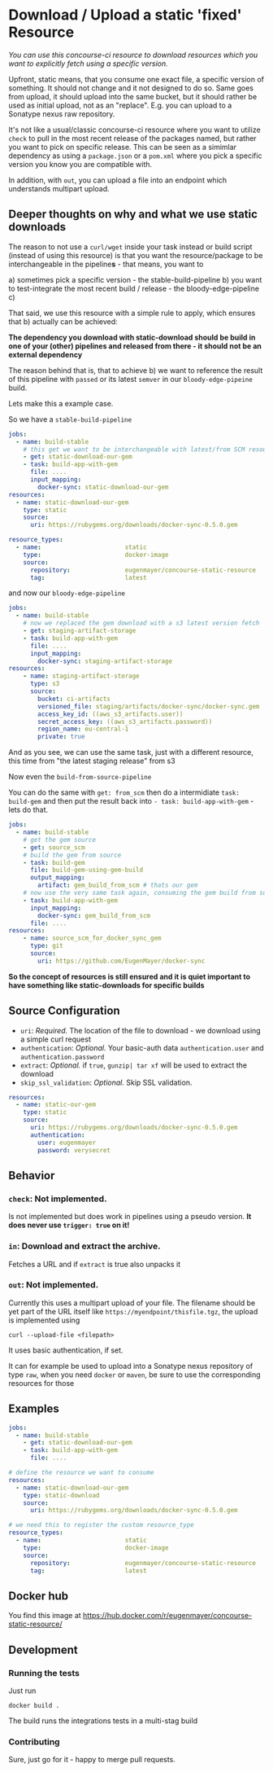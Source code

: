 # Download / Upload a static 'fixed' Resource

_You can use this concourse-ci resource to download resources which you want to explicitly fetch using a specific version._

Upfront, static means, that you consume one exact file, a specific version of something. It should not change and it not designed to do so.
Same goes from upload, it should upload into the same bucket, but it should rather be used as initial upload, not as an "replace".
E.g. you can upload to a Sonatype nexus raw repository.

It's not like a usual/classic concourse-ci resource where you want to utilize `check` to pull in the most recent release of the packages
named, but rather you want to pick on specific release.
This can be seen as a simimlar dependency as using a `package.json` or a `pom.xml` where you pick a specific version you know you are compatible with.

In addition, with `out`, you can upload a file into an endpoint which understands multipart upload.
## Deeper thoughts on why and what we use static downloads

The reason to not use a `curl/wget` inside your task instead or build script  (instead of using this resource) is that you want the resource/package to be interchangeable in the pipeline**s** - that means, you want to

 a) sometimes pick a specific version - the stable-build-pipeline
 b) you want to test-integrate the most recent build / release - the bloody-edge-pipeline
 c) <your special case here>

That said, we use this resource with a simple rule to apply, which ensures that b) actually can be achieved:

**The dependency you download with static-download should be build in one of your (other) pipelines and released from there - it should not be an external dependency**

The reason behind that is, that to achieve b) we want to reference the result of this pipeline with `passed` or its latest `semver` in our `bloody-edge-pipeine` build.

Lets make this a example case.

So we have a `stable-build-pipeline`

```yaml
jobs:
  - name: build-stable
    # this get we want to be interchangeable with latest/from SCM resources
    - get: static-download-our-gem
    - task: build-app-with-gem
      file: ....
      input_mapping:
        docker-sync: static-download-our-gem
resources:
  - name: static-download-our-gem
    type: static
    source:
      uri: https://rubygems.org/downloads/docker-sync-0.5.0.gem

resource_types:
  - name:                       static
    type:                       docker-image
    source:
      repository:               eugenmayer/concourse-static-resource
      tag:                      latest
```

and now our `bloody-edge-pipeline`

```yaml
jobs:
  - name: build-stable
    # now we replaced the gem download with a s3 latest version fetch
    - get: staging-artifact-storage
    - task: build-app-with-gem
      file: ....
      input_mapping:
        docker-sync: staging-artifact-storage
resources:
    - name: staging-artifact-storage
      type: s3
      source:
        bucket: ci-artifacts
        versioned_file: staging/artifacts/docker-sync/docker-sync.gem
        access_key_id: ((aws_s3_artifacts.user))
        secret_access_key: ((aws_s3_artifacts.password))
        region_name: eu-central-1
        private: true
 ```

And as you see, we can use the same task, just with a different resource, this time from "the latest staging release" from s3

Now even the `build-from-source-pipeline`

You can do the same with `get: from_scm` then do a intermidiate `task: build-gem` and then put the result back into
 `- task: build-app-with-gem` - lets do that.

 ```yaml
 jobs:
   - name: build-stable
     # get the gem source
     - get: source_scm
     # build the gem from source
     - task: build-gem
       file: build-gem-using-gem-build
       output_mapping:
         artifact: gem_build_from_scm # thats our gem
     # now use the very same task again, consuming the gem build from source this time
     - task: build-app-with-gem
       input_mapping:
         docker-sync: gem_build_from_scm
       file: ....
 resources:
     - name: source_scm_for_docker_sync_gem
       type: git
       source:
         uri: https://github.com/EugenMayer/docker-sync

  ```

 **So the concept of resources is still ensured and it is quiet important to have something like static-downloads for specific builds**

## Source Configuration

* `uri`: *Required.* The location of the file to download - we download using a simple curl request
* `authentication`: *Optional.* Your basic-auth data `authentication.user` and `authentication.password`
* `extract`: *Optional.* if `true`, `gunzip| tar xf` will be used to extract the download
* `skip_ssl_validation`: *Optional.* Skip SSL validation.

```yaml
resources:
  - name: static-our-gem
    type: static
    source:
      uri: https://rubygems.org/downloads/docker-sync-0.5.0.gem
      authentication:
        user: eugenmayer
        password: verysecret
```
## Behavior

### `check`: Not implemented.

Is not implemented but does work in pipelines using a pseudo version. **It does never use `trigger: true` on it!**

### `in`: Download and extract the archive.

Fetches a URL and if `extract` is true also unpacks it

### `out`: Not implemented.

Currently this uses a multipart upload of your file. The filename should be yet part of the URL itself like `https://myendpoint/thisfile.tgz`, the upload is implemented using

`curl --upload-file <filepath>`

It uses basic authentication, if set.

It can for example be used to upload into a Sonatype nexus repository of type `raw`, when you need `docker` or `maven`, be sure to use the corresponding resources for those

## Examples

```yaml
jobs:
  - name: build-stable
    - get: static-download-our-gem
    - task: build-app-with-gem
      file: ....

# define the resource we want to consume      
resources:
  - name: static-download-our-gem
    type: static-download
    source:
      uri: https://rubygems.org/downloads/docker-sync-0.5.0.gem

# we need this to register the custom resource_type
resource_types:
  - name:                       static
    type:                       docker-image
    source:
      repository:               eugenmayer/concourse-static-resource
      tag:                      latest
```
## Docker hub

You find this image at https://hub.docker.com/r/eugenmayer/concourse-static-resource/

## Development

### Running the tests

Just run

```
docker build .
```

The build runs the integrations tests in a multi-stag build

### Contributing

Sure, just go for it - happy to merge pull requests.
